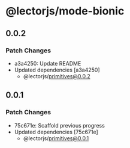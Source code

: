 # @lectorjs/mode-bionic

## 0.0.2

### Patch Changes

- a3a4250: Update README
- Updated dependencies [a3a4250]
  - @lectorjs/primitives@0.0.2

## 0.0.1

### Patch Changes

- 75c671e: Scaffold previous progress
- Updated dependencies [75c671e]
  - @lectorjs/primitives@0.0.1
